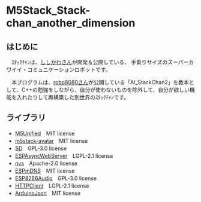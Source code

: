 # M5Stack_Stack-chan_another_dimension

## はじめに

　ｽﾀｯｸﾁｬﾝは、[ししかわさん](https://twitter.com/stack_chan)が開発＆公開している、 手乗りサイズのスーパーカワイイ・コミュニケーションロボットです。

　本プログラムは、[robo8080さん](https://github.com/robo8080/AI_StackChan2)が公開している「AI_StackChan2」を教本として、C++の勉強をしながら、自分が使わないものを除外して、自分が欲しい機能を入れたりして再構築した別世界のｽﾀｯｸﾁｬﾝです。

## ライブラリ

- [M5Unified](https://github.com/m5stack/M5Unified)　MIT license
- [m5stack-avatar](https://github.com/meganetaaan/m5stack-avatar)　MIT license
- [SD](https://github.com/arduino-libraries/SD)　GPL-3.0 license
- [ESPAsyncWebServer](https://github.com/me-no-dev/ESPAsyncWebServer)　LGPL-2.1 license
- [nvs](https://github.com/espressif/esp-idf/blob/master/components/nvs_flash/include/nvs.h)　Apache-2.0 license
- [ESPmDNS](https://github.com/espressif/arduino-esp32/blob/master/libraries/ESPmDNS/src/ESPmDNS.h)　MIT license
- [ESP8266Audio](https://github.com/earlephilhower/ESP8266Audio)　GPL-3.0 license
- [HTTPClient](https://github.com/espressif/arduino-esp32/blob/master/libraries/HTTPClient/src/HTTPClient.h)　LGPL-2.1 license
- [ArduinoJson](https://github.com/bblanchon/ArduinoJson)　MIT license

